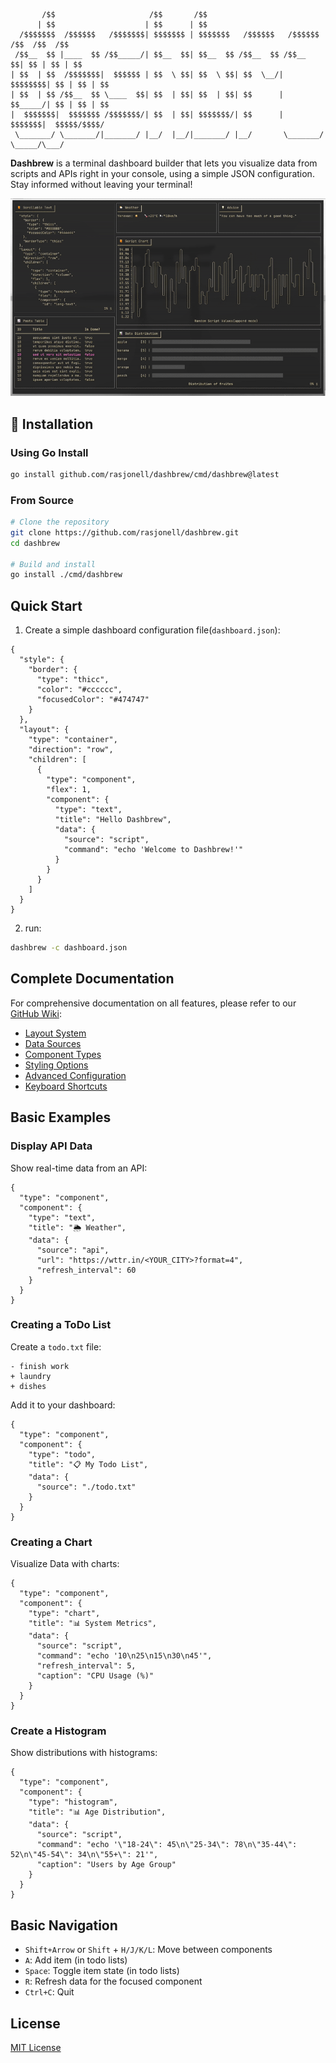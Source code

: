 ```
       /$$                     /$$       /$$                                        
      | $$                    | $$      | $$                                        
  /$$$$$$$  /$$$$$$   /$$$$$$$| $$$$$$$ | $$$$$$$   /$$$$$$   /$$$$$$  /$$  /$$  /$$
 /$$__  $$ |____  $$ /$$_____/| $$__  $$| $$__  $$ /$$__  $$ /$$__  $$| $$ | $$ | $$
| $$  | $$  /$$$$$$$|  $$$$$$ | $$  \ $$| $$  \ $$| $$  \__/| $$$$$$$$| $$ | $$ | $$
| $$  | $$ /$$__  $$ \____  $$| $$  | $$| $$  | $$| $$      | $$_____/| $$ | $$ | $$
|  $$$$$$$|  $$$$$$$ /$$$$$$$/| $$  | $$| $$$$$$$/| $$      |  $$$$$$$|  $$$$$/$$$$/
 \_______/ \_______/|_______/ |__/  |__/|_______/ |__/       \_______/ \_____/\___/ 
```

**Dashbrew** is a terminal dashboard builder that lets you visualize data from scripts and APIs right in your console, using a simple JSON configuration. Stay informed without leaving your terminal!

![screenshot](./screen.gif)

## 🚀 Installation

### Using Go Install

```bash
go install github.com/rasjonell/dashbrew/cmd/dashbrew@latest
```

### From Source

```bash
# Clone the repository
git clone https://github.com/rasjonell/dashbrew.git
cd dashbrew

# Build and install
go install ./cmd/dashbrew
```

## Quick Start

1. Create a simple dashboard configuration file(`dashboard.json`):
```jsonc
{
  "style": {
    "border": {
      "type": "thicc",
      "color": "#cccccc",
      "focusedColor": "#474747"
    }
  },
  "layout": {
    "type": "container",
    "direction": "row",
    "children": [
      {
        "type": "component",
        "flex": 1,
        "component": {
          "type": "text",
          "title": "Hello Dashbrew",
          "data": {
            "source": "script",
            "command": "echo 'Welcome to Dashbrew!'"
          }
        }
      }
    ]
  }
}
```

2. run:

```bash
dashbrew -c dashboard.json
```

## Complete Documentation

For comprehensive documentation on all features, please refer to our [GitHub Wiki](https://github.com/rasjonell/dashbrew/wiki):

- [Layout System](https://github.com/rasjonell/dashbrew/wiki/1)
- [Data Sources](https://github.com/rasjonell/dashbrew/wiki/1)
- [Component Types](https://github.com/rasjonell/dashbrew/wiki/1)
- [Styling Options](https://github.com/rasjonell/dashbrew/wiki/1)
- [Advanced Configuration](https://github.com/rasjonell/dashbrew/wiki/1)
- [Keyboard Shortcuts](https://github.com/rasjonell/dashbrew/wiki/1)

## Basic Examples

### Display API Data

Show real-time data from an API:

```jsonc
{
  "type": "component",
  "component": {
    "type": "text",
    "title": "🌦️ Weather",
    "data": {
      "source": "api",
      "url": "https://wttr.in/<YOUR_CITY>?format=4",
      "refresh_interval": 60
    }
  }
}
```

### Creating a ToDo List

Create a `todo.txt` file:

```
- finish work
+ laundry
+ dishes
```

Add it to your dashboard:

```jsonc
{
  "type": "component",
  "component": {
    "type": "todo",
    "title": "📋 My Todo List",
    "data": {
      "source": "./todo.txt"
    }
  }
}
```

### Creating a Chart

Visualize Data with charts:

```jsonc
{
  "type": "component",
  "component": {
    "type": "chart",
    "title": "📊 System Metrics",
    "data": {
      "source": "script",
      "command": "echo '10\n25\n15\n30\n45'",
      "refresh_interval": 5,
      "caption": "CPU Usage (%)"
    }
  }
}
```

### Create a Histogram

Show distributions with histograms:

```jsonc
{
  "type": "component",
  "component": {
    "type": "histogram",
    "title": "📊 Age Distribution",
    "data": {
      "source": "script",
      "command": "echo '\"18-24\": 45\n\"25-34\": 78\n\"35-44\": 52\n\"45-54\": 34\n\"55+\": 21'",
      "caption": "Users by Age Group"
    }
  }
}
```

## Basic Navigation

- `Shift+Arrow` or `Shift` + `H/J/K/L`: Move between components
- `A`: Add item (in todo lists)
- `Space`: Toggle item state (in todo lists)
- `R`: Refresh data for the focused component
- `Ctrl+C`: Quit

## License

[MIT License](./LICENSE)
